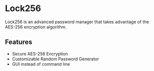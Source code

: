 # Lock256

Lock256 is an advanced password manager that takes advantage of the AES-256 encryption algorithm.

## Features
- Secure AES-256 Encryption
- Customizable Random Password Generator
- GUI instead of command line

